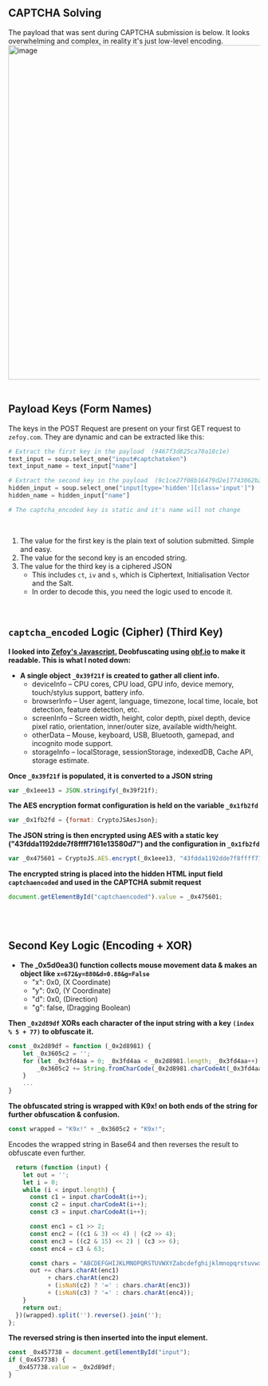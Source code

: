 
CAPTCHA Solving
---

The payload that was sent during CAPTCHA submission is below. It looks overwhelming and complex, in reality it's just low-level encoding.
<img width="2051" height="670" alt="image" src="https://github.com/user-attachments/assets/bbe5bad9-7e5e-46ce-992c-59b4efeba934" /><br><br>

Payload Keys (Form Names)
---- 
The keys in the POST Request are present on your first GET request to `zefoy.com`. They are dynamic and can be extracted like this:
```py
# Extract the first key in the payload  (9467f3d825ca70a18c1e)
text_input = soup.select_one("input#captchatoken")
text_input_name = text_input["name"]

# Extract the second key in the payload  (9c1ce27f08b16479d2e17743062b28ed)
hidden_input = soup.select_one("input[type='hidden'][class='input']")
hidden_name = hidden_input["name"]

# The captcha_encoded key is static and it's name will not change
```
<br>

1. The value for the first key is the plain text of solution submitted. Simple and easy.
2. The value for the second key is an encoded string.
3. The value for the third key is a ciphered JSON
   - This includes `ct`, `iv` and `s`, which is Ciphertext, Initialisation Vector and the Salt.
   - In order to decode this, you need the logic used to encode it.

<br>

`captcha_encoded` Logic (Cipher) (Third Key)
---- 

**I looked into [Zefoy's Javascript.](https://zefoy.com/assets/53fbc84b11a13a7942a850361e5d7b49.js?v=1754384581) Deobfuscating using [obf.io](https://obf-io.deobfuscate.io/) to make it readable. This is what I noted down:**<br>
- **A single object `_0x39f21f` is created to gather all client info.**
   - deviceInfo – CPU cores, CPU load, GPU info, device memory, touch/stylus support, battery info.
   -  browserInfo – User agent, language, timezone, local time, locale, bot detection, feature detection, etc.
   -   screenInfo – Screen width, height, color depth, pixel depth, device pixel ratio, orientation, inner/outer size, available width/height.
   -   otherData – Mouse, keyboard, USB, Bluetooth, gamepad, and incognito mode support.
   -    storageInfo – localStorage, sessionStorage, indexedDB, Cache API, storage estimate.

**Once `_0x39f21f` is populated, it is converted to a JSON string**
```js
var _0x1eee13 = JSON.stringify(_0x39f21f);
```

**The AES encryption format configuration is held on the variable `_0x1fb2fd`**
```js
var _0x1fb2fd = {format: CryptoJSAesJson};
```

**The JSON string is then encrypted using AES with a static key ("43fdda1192dde7f8ffff7161e13580d7") and the configuration in `_0x1fb2fd`**
```js
var _0x475601 = CryptoJS.AES.encrypt(_0x1eee13, "43fdda1192dde7f8ffff7161e13580d7", _0x1fb2fd).toString();
```

**The encrypted string is placed into the hidden HTML input field `captchaencoded` and used in the CAPTCHA submit request**
```js
document.getElementById("captchaencoded").value = _0x475601;
```

<br><br>

Second Key Logic (Encoding + XOR)
----

- **The _0x5d0ea3() function collects mouse movement data & makes an object like `x=672&y=880&d=0.88&g=False`**
   - "x": 0x0,  (X Coordinate)
   - "y": 0x0,  (Y Coordinate)
   - "d": 0x0,  (Direction)
   - "g": false,  (Dragging Boolean)


**Then `_0x2d89df` XORs each character of the input string with a key `(index % 5 + 77)` to obfuscate it.**
```js
const _0x2d89df = function (_0x2d8981) {
    let _0x3605c2 = '';
    for (let _0x3fd4aa = 0; _0x3fd4aa < _0x2d8981.length; _0x3fd4aa++) {
        _0x3605c2 += String.fromCharCode(_0x2d8981.charCodeAt(_0x3fd4aa) ^ _0x3fd4aa % 5 + 77);
    }
    ...
}
```


**The obfuscated string is wrapped with K9x! on both ends of the string for further obfuscation & confusion.**
```js
const wrapped = "K9x!" + _0x3605c2 + "K9x!";
```

Encodes the wrapped string in Base64 and then reverses the result to obfuscate even further.
```js
  return (function (input) {
    let out = '';
    let i = 0;
    while (i < input.length) {
      const c1 = input.charCodeAt(i++);
      const c2 = input.charCodeAt(i++);
      const c3 = input.charCodeAt(i++);

      const enc1 = c1 >> 2;
      const enc2 = ((c1 & 3) << 4) | (c2 >> 4);
      const enc3 = ((c2 & 15) << 2) | (c3 >> 6);
      const enc4 = c3 & 63;

      const chars = "ABCDEFGHIJKLMNOPQRSTUVWXYZabcdefghijklmnopqrstuvwxyz0123456789+/=";
      out += chars.charAt(enc1)
           + chars.charAt(enc2)
           + (isNaN(c2) ? '=' : chars.charAt(enc3))
           + (isNaN(c3) ? '=' : chars.charAt(enc4));
    }
    return out;
  })(wrapped).split('').reverse().join('');
};
```

**The reversed string is then inserted into the input element.**
```js
const _0x457738 = document.getElementById("input");
if (_0x457738) {
  _0x457738.value = _0x2d89df;
}
```
